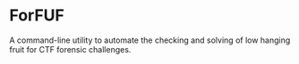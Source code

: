 # ForFUF
A command-line utility to automate the checking and solving of low hanging fruit for CTF forensic challenges.
